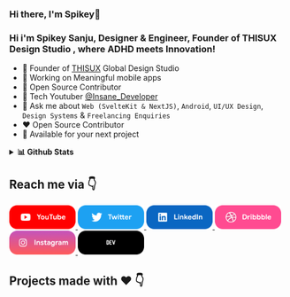 ### Hi there, I'm Spikey👋


### Hi i'm Spikey Sanju, Designer & Engineer, Founder of THISUX Design Studio , where ADHD meets Innovation!

* 🎨 Founder of [THISUX](https://www.thisux.com) Global Design Studio
* 📱 Working on Meaningful mobile apps 
* 📝 Open Source Contributor
* 📸 Tech Youtuber [@Insane_Developer](https://www.youtube.com/c/insanedeveloper)
* 💬 Ask me about ``Web (SvelteKit & NextJS)``, ``Android``, ``UI/UX Design``, ``Design Systems``  & ``Freelancing Enquiries`` 
* ❤️ Open Source Contributor
* 💌 Available for your next project

<details>
  <summary><b>📊 Github Stats</b></summary>
  <p align="center"> <img src="https://github-readme-stats.vercel.app/api?username=spikeysanju&count_private=true&show_icons=true&include_all_commits=true" alt="Spikey Sanju | Stats" />
</details>

## Reach me via 👇

<p float="left">

<a href="https://www.youtube.com/c/insanedeveloper" title="Redirect to YouTube">
    <img src="/assets/youtube.png" width="120" alt="YouTube" />
  </a>
  
  <a href="https://twitter.com/spikeysanju" title="Redirect to Twitter">
    <img src="/assets/twitter.png" width="120" alt="Twitter" />
  </a>
  
  <a href="https://www.linkedin.com/in/spikeysanju/" title="Redirect to LinkedIn">
    <img src="/assets/linkedin.png" width="120" alt="LinkedIn" />
  </a>
  
  <a href="https://dribbble.com/spikeysanju" title="Redirect to Dribbble">
    <img src="/assets/dribbble.png" width="120" alt="Dribbble" />
  </a>
  
  <a href="https://www.instagram.com/imspikeysanju/" title="Redirect to Instagram">
    <img src="/assets/instagram.png" width="120" alt="Instagram" />
  </a>

  <a href="https://dev.to/sanjay_spikey" title="Redirect to Dev.To">
    <img src="/assets/dev.png" width="120" alt="Dev.To" />
  </a>

</p>

## Projects made with ❤️ 👇

